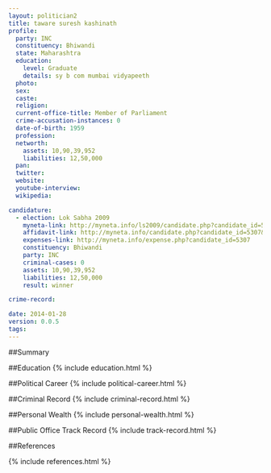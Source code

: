 ```yaml
---
layout: politician2
title: taware suresh kashinath
profile: 
  party: INC
  constituency: Bhiwandi
  state: Maharashtra
  education: 
    level: Graduate
    details: sy b com mumbai vidyapeeth
  photo: 
  sex: 
  caste: 
  religion: 
  current-office-title: Member of Parliament
  crime-accusation-instances: 0
  date-of-birth: 1959
  profession: 
  networth: 
    assets: 10,90,39,952
    liabilities: 12,50,000
  pan: 
  twitter: 
  website: 
  youtube-interview: 
  wikipedia: 

candidature: 
  - election: Lok Sabha 2009
    myneta-link: http://myneta.info/ls2009/candidate.php?candidate_id=5307
    affidavit-link: http://myneta.info/candidate.php?candidate_id=5307&scan=original
    expenses-link: http://myneta.info/expense.php?candidate_id=5307
    constituency: Bhiwandi 
    party: INC
    criminal-cases: 0
    assets: 10,90,39,952
    liabilities: 12,50,000
    result: winner 

crime-record: 

date: 2014-01-28
version: 0.0.5
tags: 
---
```

##Summary


##Education
{% include education.html %}


##Political Career
{% include political-career.html %}


##Criminal Record
{% include criminal-record.html %}


##Personal Wealth
{% include personal-wealth.html %}


##Public Office Track Record
{% include track-record.html %}


##References


{% include references.html %}